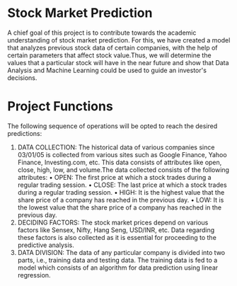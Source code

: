 # Stock Market Prediction
A chief goal of this project is to contribute towards the academic understanding of stock market prediction.
For this, we have created a model that analyzes previous stock data of certain companies, with the help of certain parameters that affect stock value.Thus, we will determine the values that a particular stock will have in the near future and show that Data Analysis and Machine Learning could be used to guide an investor's decisions.
# Project Functions
The following sequence of operations will be opted to reach the desired predictions:
1. DATA COLLECTION: The historical data of various companies since 03/01/05 is collected from various sites such as Google Finance, Yahoo Finance, Investing.com, etc. This data consists of attributes like open, close, high, low, and volume.The data collected consists of the following attributes:
• OPEN: The first price at which a stock trades during a regular trading session.
• CLOSE: The last price at which a stock trades during a regular trading session.
• HIGH: It is the highest value that the share price of a company has reached in the previous day.
• LOW: It is the lowest value that the share price of a company has reached in the previous day.
2. DECIDING FACTORS: The stock market prices depend on various factors like Sensex, Nifty, Hang Seng, USD/INR, etc. Data regarding these factors is also collected as it is essential for proceeding to the predictive analysis.
3. DATA DIVISION: The data of any particular company is divided into two parts, i.e., training data and testing data. The training data is fed to a model which consists of an algorithm for data prediction using linear regression.
